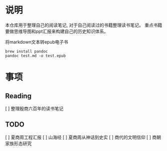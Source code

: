 # 说明
本仓库用于整理自己的阅读笔记, 对于自己阅读过的书籍整理读书笔记。
重点书籍要做思维导图和ppt汇报来构建自己的历史知识体系。

将markdown文本转epub电子书
```shell
brew install pandoc
pandoc test.md -o test.epub
```

# 事项
## Reading
[ ] 整理殷商六百年的读书笔记

## TODO
[ ] 夏商周工程汇报
[ ] 山海经
[ ] 夏商周从神话到史实
[ ] 商代的文明信仰
[ ] 商朝家族形态研究
